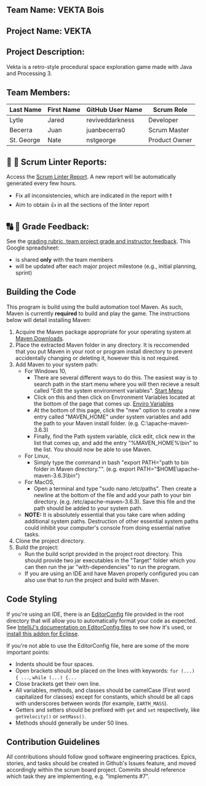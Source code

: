 ## Team Name: VEKTA Bois

## Project Name: VEKTA

## Project Description:
Vekta is a retro-style procedural space exploration game made with Java and Processing 3.

## Team Members:

Last Name       | First Name      | GitHub User Name     | Scrum Role
--------------- | --------------- | -------------------- | ---------------
Lytle           | Jared           | reviveddarkness      | Developer
Becerra         | Juan            | juanbecerra0         | Scrum Master
St. George      | Nate            | nstgeorge            | Product Owner 

## :eyes: :memo: Scrum Linter Reports:
Access the [Scrum Linter Report](http://cs.boisestate.edu/~bdit/ScrumLinter/CS471F20ScrumLinterReports/CS471-F20-Team16_oGvv2wlRhfv8y0XlOLyIYUmPmwdbhPYe34kw1nN1/). A new report will be automatically generated every few hours.
- Fix all inconsistencies, which are indicated in the report with :heavy_exclamation_mark:
- Aim to obtain :thumbsup: in all the sections of the linter report

## :capital_abcd: :mega: Grade Feedback:
See the [grading rubric, team project grade and instructor feedback](https://docs.google.com/spreadsheets/d/1BIPCubrIOaV_vDfekUT-mahBOSUPFhTn5mocP2YGAUM/edit?usp=sharing). This Google spreadsheet:
- is shared **only** with the team members
- will be updated after each major project milestone (e.g., initial planning, sprint)

## Building the Code
This program is build using the build automation tool Maven. As such, Maven is currently **required** to build and
play the game. The instructions below will detail installing Maven:

1. Acquire the Maven package appropriate for your operating system at [Maven Downloads](https://maven.apache.org/download.cgi).
2. Place the extracted Maven folder in any directory. It is reccomended that you put Maven in your root or program install
directory to prevent accidentally changing or deleting it, however this is not required.
3. Add Maven to your system path:
    - For Windows 10,
        - There are several different ways to do this. The easiest way is to search path in the start menu
    where you will then recieve a result called "Edit the system environment variables".
    [Start Menu](https://imgur.com/RW0BGxn)
        - Click on this and then click on Environment Variables located at the bottom of the page that comes up.
    [Enviro Variables](https://imgur.com/ipa6q1D)
        - At the bottom of this page, click the "new" option to create a new entry called "MAVEN_HOME" under system variables and add
    the path to your Maven install folder. (e.g. C:\apache-maven-3.6.3)
        - Finally, find the Path system variable, click edit, click new in the list that comes up, and add the entry "%MAVEN_HOME%\bin"
    to the list. You should now be able to use Maven.
    - For Linux, 
        - Simply type the command in bash "export PATH="path to bin folder in Maven directory."". 
    (e.g. export PATH="$HOME\apache-maven-3.6.3\bin")
    - For MacOS, 
        - Open a terminal and type "sudo nano /etc/paths". Then create a newline at the bottom of the file and add your
    path to your bin directory. (e.g. /etc/apache-maven-3.6.3). Save this file and the path should be added to your system path.
    - **NOTE:** It is absolutely essential that you take care when adding additional system paths. Destruction of other essential
    system paths could inhibit your computer's console from doing essential native tasks.
4. Clone the project directory.
5. Build the project:
    - Run the build script provided in the project root directory. This should provide two jar executables in the "Target" folder
    which you can then run the jar "with-dependencies" to run the program. 
    - If you are using an IDE and have Maven properly configured you can also use that to run the project and build with Maven. 
    
## Code Styling

If you're using an IDE, there is an [EditorConfig](https://editorconfig.org/) file provided in the root directory that will allow you to automatically format your code as expected.
See [IntelliJ's documentation on EditorConfig files](https://www.jetbrains.com/help/idea/configuring-code-style.html#editorconfig) to see how it's used, or [install this addon for Eclipse](https://marketplace.eclipse.org/content/editorconfig-eclipse).

If you're not able to use the EditorConfig file, here are some of the more important points:

- Indents should be four spaces.
- Open brackets should be placed on the lines with keywords: `for (...) { ...`, `while (...) {...`
- Close brackets get their own line.
- All variables, methods, and classes should be camelCase (First word capitalized for classes) except for constants, which should be all caps with underscores between words (for example, `EARTH_MASS`).
- Getters and setters should be prefixed with `get` and `set` respectively, like `getVelocity()` or `setMass()`.
- Methods should generally be under 50 lines.

## Contribution Guidelines

All contributions should follow good software engineering practices. Epics, stories, and tasks should be created in Github's Issues feature, and moved accordingly within the scrum board project.
Commits should reference which task they are implementing, e.g. "Implements #7".
